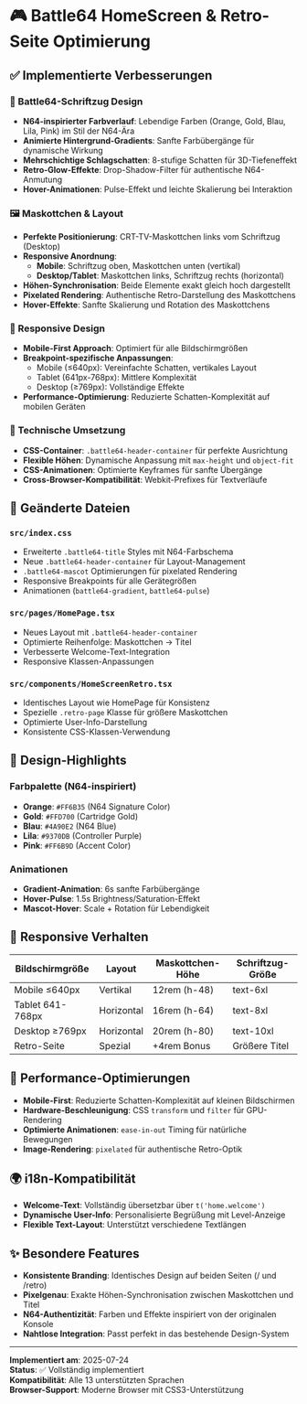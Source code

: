 # 🎮 Battle64 HomeScreen & Retro-Seite Optimierung

## ✅ Implementierte Verbesserungen

### 🎨 Battle64-Schriftzug Design
- **N64-inspirierter Farbverlauf**: Lebendige Farben (Orange, Gold, Blau, Lila, Pink) im Stil der N64-Ära
- **Animierte Hintergrund-Gradients**: Sanfte Farbübergänge für dynamische Wirkung
- **Mehrschichtige Schlagschatten**: 8-stufige Schatten für 3D-Tiefeneffekt
- **Retro-Glow-Effekte**: Drop-Shadow-Filter für authentische N64-Anmutung
- **Hover-Animationen**: Pulse-Effekt und leichte Skalierung bei Interaktion

### 🖼️ Maskottchen & Layout
- **Perfekte Positionierung**: CRT-TV-Maskottchen links vom Schriftzug (Desktop)
- **Responsive Anordnung**: 
  - **Mobile**: Schriftzug oben, Maskottchen unten (vertikal)
  - **Desktop/Tablet**: Maskottchen links, Schriftzug rechts (horizontal)
- **Höhen-Synchronisation**: Beide Elemente exakt gleich hoch dargestellt
- **Pixelated Rendering**: Authentische Retro-Darstellung des Maskottchens
- **Hover-Effekte**: Sanfte Skalierung und Rotation des Maskottchens

### 📱 Responsive Design
- **Mobile-First Approach**: Optimiert für alle Bildschirmgrößen
- **Breakpoint-spezifische Anpassungen**:
  - Mobile (≤640px): Vereinfachte Schatten, vertikales Layout
  - Tablet (641px-768px): Mittlere Komplexität
  - Desktop (≥769px): Vollständige Effekte
- **Performance-Optimierung**: Reduzierte Schatten-Komplexität auf mobilen Geräten

### 🎯 Technische Umsetzung
- **CSS-Container**: `.battle64-header-container` für perfekte Ausrichtung
- **Flexible Höhen**: Dynamische Anpassung mit `max-height` und `object-fit`
- **CSS-Animationen**: Optimierte Keyframes für sanfte Übergänge
- **Cross-Browser-Kompatibilität**: Webkit-Prefixes für Textverläufe

## 📄 Geänderte Dateien

### `src/index.css`
- Erweiterte `.battle64-title` Styles mit N64-Farbschema
- Neue `.battle64-header-container` für Layout-Management
- `.battle64-mascot` Optimierungen für pixelated Rendering
- Responsive Breakpoints für alle Gerätegrößen
- Animationen (`battle64-gradient`, `battle64-pulse`)

### `src/pages/HomePage.tsx`
- Neues Layout mit `.battle64-header-container`
- Optimierte Reihenfolge: Maskottchen → Titel
- Verbesserte Welcome-Text-Integration
- Responsive Klassen-Anpassungen

### `src/components/HomeScreenRetro.tsx`
- Identisches Layout wie HomePage für Konsistenz
- Spezielle `.retro-page` Klasse für größere Maskottchen
- Optimierte User-Info-Darstellung
- Konsistente CSS-Klassen-Verwendung

## 🎨 Design-Highlights

### Farbpalette (N64-inspiriert)
- **Orange**: `#FF6B35` (N64 Signature Color)
- **Gold**: `#FFD700` (Cartridge Gold)
- **Blau**: `#4A90E2` (N64 Blue)
- **Lila**: `#9370DB` (Controller Purple)
- **Pink**: `#FF6B9D` (Accent Color)

### Animationen
- **Gradient-Animation**: 6s sanfte Farbübergänge
- **Hover-Pulse**: 1.5s Brightness/Saturation-Effekt
- **Mascot-Hover**: Scale + Rotation für Lebendigkeit

## 📱 Responsive Verhalten

| Bildschirmgröße | Layout | Maskottchen-Höhe | Schriftzug-Größe |
|----------------|--------|------------------|------------------|
| Mobile ≤640px | Vertikal | 12rem (h-48) | text-6xl |
| Tablet 641-768px | Horizontal | 16rem (h-64) | text-8xl |
| Desktop ≥769px | Horizontal | 20rem (h-80) | text-10xl |
| Retro-Seite | Spezial | +4rem Bonus | Größere Titel |

## 🔧 Performance-Optimierungen
- **Mobile-First**: Reduzierte Schatten-Komplexität auf kleinen Bildschirmen
- **Hardware-Beschleunigung**: CSS `transform` und `filter` für GPU-Rendering
- **Optimierte Animationen**: `ease-in-out` Timing für natürliche Bewegungen
- **Image-Rendering**: `pixelated` für authentische Retro-Optik

## 🌍 i18n-Kompatibilität
- **Welcome-Text**: Vollständig übersetzbar über `t('home.welcome')`
- **Dynamische User-Info**: Personalisierte Begrüßung mit Level-Anzeige
- **Flexible Text-Layout**: Unterstützt verschiedene Textlängen

## ✨ Besondere Features
- **Konsistente Branding**: Identisches Design auf beiden Seiten (/ und /retro)
- **Pixelgenau**: Exakte Höhen-Synchronisation zwischen Maskottchen und Titel
- **N64-Authentizität**: Farben und Effekte inspiriert von der originalen Konsole
- **Nahtlose Integration**: Passt perfekt in das bestehende Design-System

---

**Implementiert am**: 2025-07-24  
**Status**: ✅ Vollständig implementiert  
**Kompatibilität**: Alle 13 unterstützten Sprachen  
**Browser-Support**: Moderne Browser mit CSS3-Unterstützung